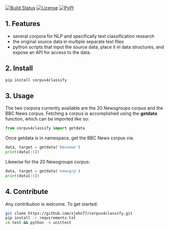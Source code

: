 [![Build Status](https://travis-ci.org/zjohn77/corpus4classify.svg?branch=master)](https://travis-ci.org/zjohn77/corpus4classify)
[![License](https://img.shields.io/github/license/zjohn77/corpus4classify.svg)](https://github.com/zjohn77/corpus4classify/blob/master/LICENSE.md)
[![PyPI](https://img.shields.io/pypi/v/corpus4classify.svg)](https://pypi.org/project/corpus4classify/)

## 1. Features
* several corpora for NLP and specifically text classification research
* the original source data in multiple separate text files
* python scripts that input the source data, place it in data structures, and
expose an API for access to the data.

## 2. Install
```sh
pip install corpus4classify
```

## 3. Usage
The two corpora currently available are the 20 Newsgroups corpus and the BBC News corpus. Fetching a corpus is accomplished using the **getdata** function, which can be imported like so:
```python
from corpus4classify import getdata
```

Once getdata is in namespace, get the BBC News corpus via:
```python
data, target = getdata('bbcnews')
print(data[:5])
```

Likewise for the 20 Newsgroups corpus:
```python
data, target = getdata('newsgrp')
print(data[:5])
```

## 4. Contribute
Any contribution is welcome. To get started:
```sh
git clone https://github.com/zjohn77/corpus4classify.git
pip install -r requirements.txt
cd test && python -m unittest
```